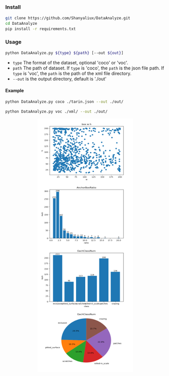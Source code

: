 ### Install

```bash
git clone https://github.com/Shanyaliux/DataAnalyze.git
cd DataAnalyze
pip install -r requirements.txt
```

### Usage

```bash
python DataAnalyze.py ${type} ${path} [--out ${out}]
```
- `type` The format of the dataset, optional 'coco' or 'voc'. 
- `path` The path of dataset.
If `type` is 'coco', the `path` is the json file path. 
If `type` is 'voc', the `path` is the path of the xml file directory.  
- `--out` is the output directory, default is './out'

#### Example
```bash
python DataAnalyze.py coco ./tarin.json --out ./out/
```

```bash
python DataAnalyze.py voc ./xml/ --out ./out/
```

<div  align="center">    
<img src="./sample/boxWH.png" width = "300" height = "200" alt="boxWH" align=center />
<img src="./sample/AnchorBoxRatio.png" width = "300" height = "200" alt="boxWH" align=center />
<img src="./sample/EachClassNum.png" width = "300" height = "200" alt="boxWH" align=center />
<img src="./sample/EachClassNumPie.png" width = "300" height = "200" alt="boxWH" align=center />
</div>

